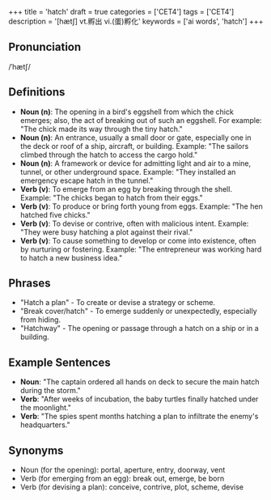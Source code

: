 +++
title = 'hatch'
draft = true
categories = ['CET4']
tags = ['CET4']
description = '[hæt∫] vt.孵出 vi.(蛋)孵化'
keywords = ['ai words', 'hatch']
+++

## Pronunciation
/ˈhætʃ/

## Definitions
- **Noun (n)**: The opening in a bird's eggshell from which the chick emerges; also, the act of breaking out of such an eggshell. For example: "The chick made its way through the tiny hatch."
- **Noun (n)**: An entrance, usually a small door or gate, especially one in the deck or roof of a ship, aircraft, or building. Example: "The sailors climbed through the hatch to access the cargo hold."
- **Noun (n)**: A framework or device for admitting light and air to a mine, tunnel, or other underground space. Example: "They installed an emergency escape hatch in the tunnel."
- **Verb (v)**: To emerge from an egg by breaking through the shell. Example: "The chicks began to hatch from their eggs."
- **Verb (v)**: To produce or bring forth young from eggs. Example: "The hen hatched five chicks."
- **Verb (v)**: To devise or contrive, often with malicious intent. Example: "They were busy hatching a plot against their rival."
- **Verb (v)**: To cause something to develop or come into existence, often by nurturing or fostering. Example: "The entrepreneur was working hard to hatch a new business idea."

## Phrases
- "Hatch a plan" - To create or devise a strategy or scheme.
- "Break cover/hatch" - To emerge suddenly or unexpectedly, especially from hiding.
- "Hatchway" - The opening or passage through a hatch on a ship or in a building.

## Example Sentences
- **Noun**: "The captain ordered all hands on deck to secure the main hatch during the storm."
- **Verb**: "After weeks of incubation, the baby turtles finally hatched under the moonlight."
- **Verb**: "The spies spent months hatching a plan to infiltrate the enemy's headquarters."

## Synonyms
- Noun (for the opening): portal, aperture, entry, doorway, vent
- Verb (for emerging from an egg): break out, emerge, be born
- Verb (for devising a plan): conceive, contrive, plot, scheme, devise

